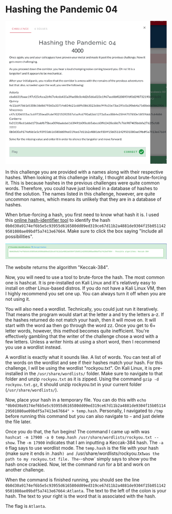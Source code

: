 # Hashing the Pandemic 04

![Challenge](challenge.png)

In this challenge you are provided with a names along with their respective hashes. When looking at this challenge initally, I thought about brute-forcing it. This is because hashes in the previous challenges were quite common words. Therefore, you could have just looked in a database of hashes to find the solution. The names listed in this challenge, however, are quite uncommon names, which means its unlikely that they are in a database of hashes.

When brtue-forcing a hash, you first need to know what hash it is. I used this [online hash-identifier tool](https://hashes.com/en/tools/hash_identifier) to identify the hash `0b0d30a9174ef6b5e5c93955d616580dd09ed319ce67d11b2a4881de9304f15b0511429501080ae09bdf5a7413e67664`. Make sure to click the box saying "Include all possibilities".

![Possible Hashes](hash-identifier.png)

The website returns the algorithm "Keccak-384".

Now, you will need to use a tool to brute-force the hash. The most common one is hashcat. It is pre-installed on Kali Linux and it's relatively easy to install on other Linux-based distros. If you do not have a Kali Linux VM, then I highly recommend you set one up. You can always turn it off when you are not using it.

You will also need a wordlist. Technically, you could just run it iteratively. That means the program would start at the letter a and try the letters a-z. If the hashes returned do not match your hash, then it will move on. It will start with the word aa then go through the word zz. Once you get to 6+ letter words, however, this method becomes quite inefficient. You're effectively gambling that the writer of the challenge chose a word with a few letters. Unless a writer hints at using a short word, then I recommend you use a wordlist instead.

A wordlist is exactly what it sounds like. A list of words. You can test all of the words on the wordlist and see if their hashes match your hash. For this challenge, I will be using the wordlist "rockyou.txt". On Kali Linux, it is pre-installed in the `/usr/share/wordlists/` folder. Make sure to navigate to that folder and unzip `rockyou.txt` as it is zipped. Using the command `gzip -d rockyou.txt.gz`, it should unzip rockyou.txt in your current folder (`/usr/share/wordlists/`).

Now, place your hash in a temporary file. You can do this with `echo "0b0d30a9174ef6b5e5c93955d616580dd09ed319ce67d11b2a4881de9304f15b0511429501080ae09bdf5a7413e67664" > temp.hash`. Personally, I navigated to `/tmp` before running this command but you can also navigate to `~` and just delete the file later.

Once you do that, the fun begins! The command I came up with was `hashcat -m 17900 -a 0 temp.hash /usr/share/wordlists/rockyou.txt --show`. The `-m 17900` indicates that I am inputting a Keccak-384 hash. The `-a 0` flag says to use wordlist mode. The `temp.hash` is the file with your hash (make sure it ends in .hash`) and `/usr/share/wordlists/rockyou.txt`was the path to my rockyou.txt file. The`--show` simply says to show you the hash once crackied. Now, let the command run for a bit and work on another challenge.

When the command is finished running, you should see the line `0b0d30a9174ef6b5e5c93955d616580dd09ed319ce67d11b2a4881de9304f15b0511429501080ae09bdf5a7413e67664:Atlanta`. The text to the left of the colon is your hash. The text to your right is the word that is associated with the hash.

The flag is `Atlanta`.
